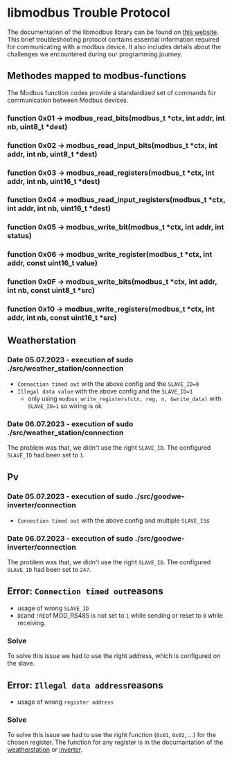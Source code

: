# libmodbus Trouble Protocol
The documentation of the libmodbus library can be found on [this website](https://libmodbus.org/reference/).
This brief troubleshooting protocol contains essential information required for communicating with a modbus device. It also includes details about the challenges we encountered during our programming journey.

## Methodes mapped to modbus-functions
The Modbus function codes provide a standardized set of commands for communication between Modbus devices.
### function 0x01 -> modbus_read_bits(modbus_t *ctx, int addr, int nb, uint8_t *dest)
### function 0x02 -> modbus_read_input_bits(modbus_t *ctx, int addr, int nb, uint8_t *dest) 
### function 0x03 -> modbus_read_registers(modbus_t *ctx, int addr, int nb, uint16_t *dest)
### function 0x04 -> modbus_read_input_registers(modbus_t *ctx, int addr, int nb, uint16_t *dest)
### function 0x05 -> modbus_write_bit(modbus_t *ctx, int addr, int status)
### function 0x06 -> modbus_write_register(modbus_t *ctx, int addr, const uint16_t value)
### function 0x0F -> modbus_write_bits(modbus_t *ctx, int addr, int nb, const uint8_t *src)
### function 0x10 -> modbus_write_registers(modbus_t *ctx, int addr, int nb, const uint16_t *src)

## Weatherstation
### Date 05.07.2023 - execution of sudo ./src/weather_station/connection
- `Connection timed out` with the above config and the `SLAVE_ID=0`
- `Illegal data value` with the above config and the `SLAVE_ID=1`
    - only using `modbus_write_registers(ctx, reg, n, &write_data)` with `SLAVE_ID=1` so wiring is ok
    
### Date 06.07.2023 - execution of sudo ./src/weather_station/connection
The problem was that, we didn't use the right `SLAVE_ID`. The configured `SLAVE_ID` had been set to `1`.

## Pv
### Date 05.07.2023 - execution of sudo ./src/goodwe-inverter/connection
- `Connection timed out` with the above config and multiple `SLAVE_IS`s
### Date 06.07.2023 - execution of sudo ./src/goodwe-inverter/connection
The problem was that, we didn't use the right `SLAVE_ID`. The configured `SLAVE_ID` had been set to `247`.

## Error: `Connection timed out`reasons
- usage of wrong `SLAVE_ID`
- `DE`and `!RE`of MOD_RS485 is not set to `1` while sending or reset to `0` while receiving.

### Solve
To solve this issue we had to use the right address, which is configured on the slave.

## Error: `Illegal data address`reasons
- usage of wrong `register address`

### Solve
To solve this issue we had to use the right function (`0x01`, `0x02`, ...) for the chosen register. The function for any register is in the documantation of the [weatherstation](https://www.vetterag.ch/images/pdf/thies/BA/4.920x.x0.xxx_ClimaSensor_US_d.pdf) or [inverter](https://loxwiki.atlassian.net/wiki/spaces/LOX/pages/1605274474/Goodwe+GW10+ET+MODBUS+TCP+IP?preview=/1605274474/1605274552/Goodwe_Modbus_Protocol_Hybrid_ET_EH_BH_BT__ARM205%20HV__V1.7%20_%20Read%20Only_20200226%20(1).pdf).